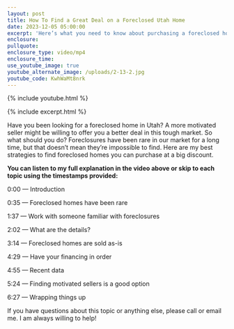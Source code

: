 ```yaml
---
layout: post
title: How To Find a Great Deal on a Foreclosed Utah Home
date: 2023-12-05 05:00:00
excerpt: 'Here’s what you need to know about purchasing a foreclosed home in Utah. '
enclosure:
pullquote:
enclosure_type: video/mp4
enclosure_time:
use_youtube_image: true
youtube_alternate_image: /uploads/2-13-2.jpg
youtube_code: KwhWaMt8nrk
---
```

{% include youtube.html %}

{% include excerpt.html %}

Have you been looking for a foreclosed home in Utah? A more motivated seller might be willing to offer you a better deal in this tough market. So what should you do? Foreclosures have been rare in our market for a long time, but that doesn’t mean they’re impossible to find. Here are my best strategies to find foreclosed homes you can purchase at a big discount.&nbsp;

**You can listen to my full explanation in the video above or skip to each topic using the timestamps provided:**

0:00 — Introduction&nbsp;

0:35 — Foreclosed homes have been rare&nbsp;

1:37 — Work with someone familiar with foreclosures

2:02 — What are the details?&nbsp;

3:14 — Foreclosed homes are sold as-is

4:29 — Have your financing in order&nbsp;

4:55 — Recent data&nbsp;

5:24 — Finding motivated sellers is a good option&nbsp;

6:27 — Wrapping things up

If you have questions about this topic or anything else, please call or email me. I am always willing to help!